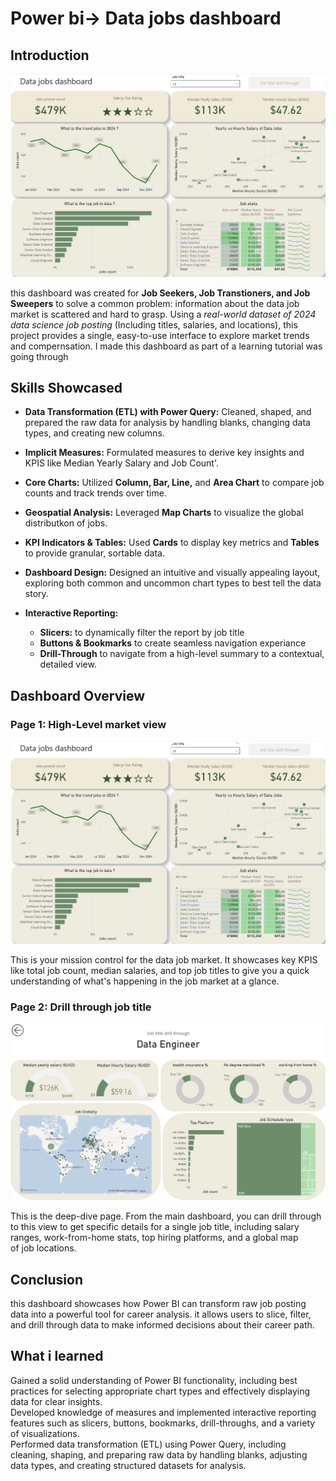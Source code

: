 # Power bi-> Data jobs dashboard

## Introduction  

![Main Page](images/Main%20page.png)

this dashboard was created for **Job Seekers, Job Transtioners, and Job Sweepers** to solve a common problem: information about the data job market is scattered and hard to grasp. Using a *real-world dataset of 2024 data science job posting* (Including titles, salaries, and locations), this project provides a single, easy-to-use interface to explore market trends and compernsation.
I made this dashboard as part of a learning tutorial was going through   

## Skills Showcased
- **Data Transformation (ETL) with Power Query:** Cleaned, shaped, and prepared the raw data for analysis by handling blanks, changing data types, and creating 
new columns.  
- **Implicit Measures:** Formulated measures to derive key insights and KPIS like Median Yearly Salary and Job Count'. 
- **Core Charts:** Utilized **Column, Bar, Line,** and **Area Chart** to compare job counts and track trends over time. 
- **Geospatial Analysis:** Leveraged **Map Charts** to visualize the global distributkon of jobs. 
- **KPI Indicators & Tables:** Used **Cards** to display key metrics and **Tables** to provide granular, sortable data. 
- **Dashboard Design:** Designed an intuitive and visually appealing layout, exploring both common and uncommon chart types to best tell the data story. 

- **Interactive Reporting:**
  - **Slicers:** to dynamically filter the report by job title
  - **Buttons & Bookmarks** to create seamless navigation experiance
  - **Drill-Through** to navigate from a high-level summary to a contextual, detailed view.

## Dashboard Overview
### Page 1: High-Level market view

![Main Page](images/Main%20page.png)

This is your mission control for the data job market. It showcases key KPIS like total job count, median salaries, and top job titles to give you a quick understanding of what's happening in the job market at a glance.

### Page 2: Drill through job title

![Drill through page](images/Drill%20Through%20page.png)

This is the deep-dive page. From the main dashboard, you can drill through to this view to get specific details for a single job title, including salary ranges, work-from-home stats, top hiring platforms, and a global map of job locations.

## Conclusion

this dashboard showcases how Power BI can transform raw job posting data into a powerful tool for career analysis. it allows users to slice, filter, and drill through data to make informed decisions about their career path.

## What i learned

Gained a solid understanding of Power BI functionality, including best practices for selecting appropriate chart types and effectively displaying data for clear insights.  
Developed knowledge of measures and implemented interactive reporting features such as slicers, buttons, bookmarks, drill-throughs, and a variety of visualizations.  
Performed data transformation (ETL) using Power Query, including cleaning, shaping, and preparing raw data by handling blanks, adjusting data types, and creating structured datasets for analysis.  

